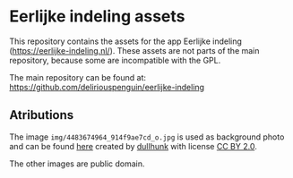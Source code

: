 # Eerlijke indeling assets

This repository contains the assets for the app Eerlijke indeling (https://eerlijke-indeling.nl/).
These assets are not parts of the main repository, because some are incompatible
with the GPL.

The main repository can be found at: https://github.com/deliriouspenguin/eerlijke-indeling

## Atributions

The image `img/4483674964_914f9ae7cd_o.jpg` is used as background photo and
can be found [here](https://www.flickr.com/photos/14829735@N00/4483674964) 
created by [dullhunk](https://www.flickr.com/photos/14829735@N00) with license
[CC BY 2.0](https://creativecommons.org/licenses/by/2.0/?ref=ccsearch&atype=html).

The other images are public domain.
